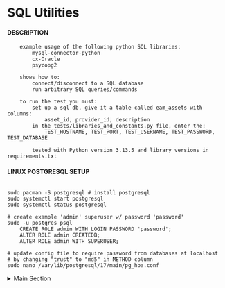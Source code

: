 # SQL Utilities



#### DESCRIPTION
```
	example usage of the following python SQL libraries:
        mysql-connector-python
        cx-Oracle
        psycopg2

	shows how to:
        connect/disconnect to a SQL database
        run arbitrary SQL queries/commands

	to run the test you must:
		set up a sql db, give it a table called eam_assets with columns:
			asset_id, provider_id, description
		in the tests/libraries_and_constants.py file, enter the:
			TEST_HOSTNAME, TEST_PORT, TEST_USERNAME, TEST_PASSWORD, TEST_DATABASE

        tested with Python version 3.13.5 and library versions in requirements.txt

```

#### LINUX POSTGRESQL SETUP
```

sudo pacman -S postgresql # install postgresql
sudo systemctl start postgresql
sudo systemctl status postgresql

# create example 'admin' superuser w/ password 'password'
sudo -u postgres psql
    CREATE ROLE admin WITH LOGIN PASSWORD 'password';
    ALTER ROLE admin CREATEDB;
    ALTER ROLE admin WITH SUPERUSER;

# update config file to require password from databases at localhost
# by changing "trust" to "md5" in METHOD column
sudo nano /var/lib/postgresql/17/main/pg_hba.conf

```

<details>
<summary>Main Section</summary>

This is the main content that can be collapsed.

<details>
<summary>Nested Subsection 1: default closed</summary>

Content for nested subsection 1.
- Item 1
- Item 2

</details>

<details open>
<summary>Nested Subsection 2: default open</summary>

Content for nested subsection 2.
```python
def example():
    return "code block"
```
</details>


#### TO DO
```
	
	create optional argument in select query function to save
	the results to a file, and another argument to read from
	a file if it exists
		this will be helpful in only running long lasting queries once

	create function to run update queries, and test it
		function created, it just needs to be tested and documented

```

#### SOURCES
```

	MySQL Connector/Python Docs
	https://github.com/mysql/mysql-connector-python

	Oracle Database Connection in Python
		cx_Oracle lib requires Oracle Client libraries
			download the Basic one
				https://www.oracle.com/database/technologies/instant-client.html
			and add it to your path:
				C:\oracle\instantclient_19_10
		https://cx-oracle.readthedocs.io/en/latest/user_guide/installation.html
	https://www.geeksforgeeks.org/oracle-database-connection-in-python/

    PostgreSQL Connector
    https://pypi.org/project/psycopg2/

```

